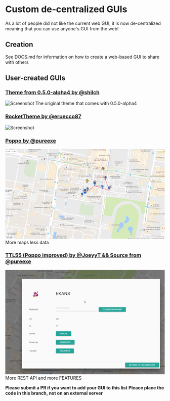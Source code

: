 # Custom de-centralized GUIs

As a lot of people did not like the current web GUI, it is now de-centralized meaning that you can use anyone's GUI from the web!

## Creation

See DOCS.md for information on how to create a web-based GUI to share with others

## User-created GUIs

### [Theme from 0.5.0-alpha4 by @shilch](http://ui.pogobot.club/0.5.0-alpha4/map.html)
![Screenshot](img/0.5.0-alpha4-screenshot.png
)
The original theme that comes with 0.5.0-alpha4

### [RocketTheme by @eruecco87](http://ui.pogobot.club/RocketTheme/)
![Screenshot](http://i.imgur.com/MeAozFC.png)

### [Poppo by @pureexe](http://ui.pogobot.club/Poppo/)
![Screenshot](img/poppo-screenshot.png)
More maps less data

### [TTL55 (Poppo improved) by @JoeyyT && Source from @pureexe](http://ui.pogobot.club/TTL55/)
![Screenshot](img/0.1.0-TTL55.png)
More REST API and more FEATURES


**Please submit a PR if you want to add your GUI to this list**
**Pleace place the code in this branch, not on an external server**
